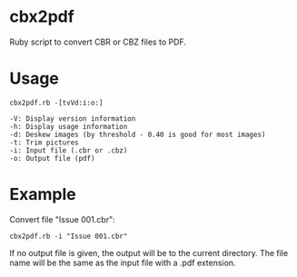 cbx2pdf
=======

Ruby script to convert CBR or CBZ files to PDF.

Usage
=====

	cbx2pdf.rb -[tvVd:i:o:]

	-V:	Display version information
	-h:	Display usage information
	-d:	Deskew images (by threshold - 0.40 is good for most images)
	-t:	Trim pictures
	-i:	Input file (.cbr or .cbz)
	-o:	Output file (pdf)

Example
=======

Convert file "Issue 001.cbr":

	cbx2pdf.rb -i "Issue 001.cbr"

If no output file is given, the output will be to the current directory.
The file name will be the same as the input file with a .pdf extension.
